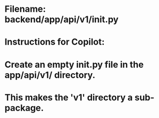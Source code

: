 # Filename: backend/app/api/v1/__init__.py
# Instructions for Copilot:
# Create an empty __init__.py file in the app/api/v1/ directory.
# This makes the 'v1' directory a sub-package.
